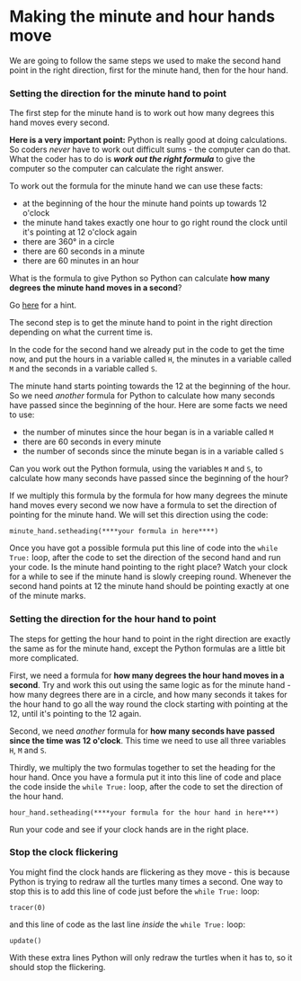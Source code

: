# Making the minute and hour hands move

We are going to follow the same steps we used to make the second hand point in the right direction, first for the minute hand, then for the hour hand.

### Setting the direction for the minute hand to point

The first step for the minute hand is to work out how many degrees this hand moves every second.

**Here is a very important point:** Python is really good at doing calculations. So coders *never* have to work out difficult sums - the computer can do that. What the coder has to do is **_work out the right formula_** to give the computer so the computer can calculate the right answer.

To work out the formula for the minute hand we can use these facts:

+ at the beginning of the hour the minute hand points up towards 12 o'clock
+ the minute hand takes exactly one hour to go right round the clock until it's pointing at 12 o'clock again
+ there are 360° in a circle
+ there are 60 seconds in a minute
+ there are 60 minutes in an hour

What is the formula to give Python so Python can calculate **how many degrees the minute hand moves in a second**?

Go [here](README2.md) for a hint.

The second step is to get the minute hand to point in the right direction depending on what the current time is.

In the code for the second hand we already put in the code to get the time now, and put the hours in a variable called ```H```, the minutes in a variable called ```M``` and the seconds in a variable called ```S```. 

The minute hand starts pointing towards the 12 at the beginning of the hour. So we need *another* formula for Python to calculate how many seconds have passed since the beginning of the hour. Here are some facts we need to use:

+ the number of minutes since the hour began is in a variable called ```M```
+ there are 60 seconds in every minute
+ the number of seconds since the minute began is in a variable called ```S```

Can you work out the Python formula, using the variables ```M``` and ```S```, to calculate how many seconds have passed since the beginning of the hour?

If we multiply this formula by the formula for how many degrees the minute hand moves every second we now have a formula to set the direction of pointing for the minute hand. We will set this direction using the code:
```
minute_hand.setheading(****your formula in here****)
```

Once you have got a possible formula put this line of code into the ```while True:``` loop, after the code to set the direction of the second hand and run your code. Is the minute hand pointing to the right place? Watch your clock for a while to see if the minute hand is slowly creeping round. Whenever the second hand points at 12 the minute hand should be pointing exactly at one of the minute marks.

### Setting the direction for the hour hand to point

The steps for getting the hour hand to point in the right direction are exactly the same as for the minute hand, except the Python formulas are a little bit more complicated.

First, we need a formula for **how many degrees the hour hand moves in a second**.
Try and work this out using the same logic as for the minute hand - how many degrees there are in a circle, and how many seconds it takes for the hour hand to go all the way round the clock starting with pointing at the 12, until it's pointing to the 12 again.

Second, we need *another* formula for **how many seconds have passed since the time was 12 o'clock**.
This time we need to use all three variables ```H```, ```M``` and ```S```.

Thirdly, we multiply the two formulas together to set the heading for the hour hand. Once you have a formula put it into this line of code and place the code inside the  ```while True:``` loop, after the code to set the direction of the hour hand.
```
hour_hand.setheading(****your formula for the hour hand in here***)
```

Run your code and see if your clock hands are in the right place.

### Stop the clock flickering

You might find the clock hands are flickering as they move - this is because Python is trying to redraw all the turtles many times a second. One way to stop this is to add this line of code just before the ```while True:``` loop:
```
tracer(0)
```
and this line of code as the last line *inside* the ```while True:``` loop:
```
update()
```

With these extra lines Python will only redraw the turtles when it has to, so it should stop the flickering.